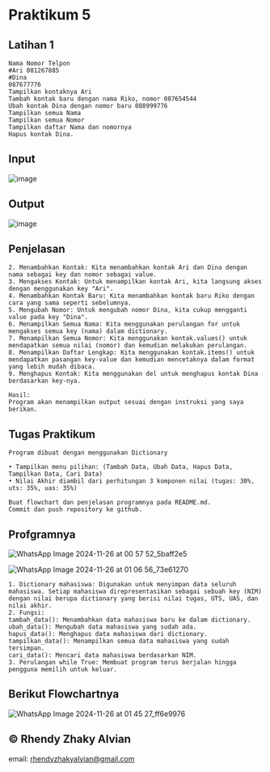 # Praktikum 5
## Latihan 1
```Buat Dictionary daftar kontak Nama sebagai key, dan nomor sebagai value
Nama Nomor Telpon
#Ari 081267885
#Dina
087677776
Tampilkan kontaknya Ari
Tambah kontak baru dengan nama Riko, nomor 087654544
Ubah kontak Dina dengan nomor baru 088999776
Tampilkan semua Nama
Tampilkan semua Nomor
Tampilkan daftar Nama dan nomornya
Hapus kontak Dina.
```

## Input
![image](https://github.com/user-attachments/assets/18a716e5-ec08-4878-ae2d-f168078ac936)

## Output
![image](https://github.com/user-attachments/assets/17669fb8-1759-4354-873c-0912c4428821)

## Penjelasan
```1. Membuat Dictionary: Kita membuat sebuah dictionary kosong bernama kontak untuk menyimpan data kontak.
2. Menambahkan Kontak: Kita menambahkan kontak Ari dan Dina dengan nama sebagai key dan nomor sebagai value.
3. Mengakses Kontak: Untuk menampilkan kontak Ari, kita langsung akses dengan menggunakan key "Ari".
4. Menambahkan Kontak Baru: Kita menambahkan kontak baru Riko dengan cara yang sama seperti sebelumnya.
5. Mengubah Nomor: Untuk mengubah nomor Dina, kita cukup mengganti value pada key "Dina".
6. Menampilkan Semua Nama: Kita menggunakan perulangan for untuk mengakses semua key (nama) dalam dictionary.
7. Menampilkan Semua Nomor: Kita menggunakan kontak.values() untuk mendapatkan semua nilai (nomor) dan kemudian melakukan perulangan.
8. Menampilkan Daftar Lengkap: Kita menggunakan kontak.items() untuk mendapatkan pasangan key-value dan kemudian mencetaknya dalam format yang lebih mudah dibaca.
9. Menghapus Kontak: Kita menggunakan del untuk menghapus kontak Dina berdasarkan key-nya.

Hasil:
Program akan menampilkan output sesuai dengan instruksi yang saya berikan.
```

## Tugas Praktikum
```Buat program sederhana yang akan menampilkan daftar nilai mahasiswa, dengan ketentuan
Program dibuat dengan menggunakan Dictionary

• Tampilkan menu pilihan: (Tambah Data, Ubah Data, Hapus Data, Tampilkan Data, Cari Data)
• Nilai Akhir diambil dari perhitungan 3 komponen nilai (tugas: 30%, uts: 35%, uas: 35%)

Buat flowchart dan penjelasan programnya pada README.md.
Commit dan push repository ke github.
```

## Profgramnya
![WhatsApp Image 2024-11-26 at 00 57 52_5baff2e5](https://github.com/user-attachments/assets/0c805be0-d7a3-4862-a6a6-05a01eae9752)

![WhatsApp Image 2024-11-26 at 01 06 56_73e61270](https://github.com/user-attachments/assets/1773fa3a-3167-4e24-ae8d-9f3827e0f22c)

```Penjelasan:
1. Dictionary mahasiswa: Digunakan untuk menyimpan data seluruh mahasiswa. Setiap mahasiswa direpresentasikan sebagai sebuah key (NIM) dengan nilai berupa dictionary yang berisi nilai tugas, UTS, UAS, dan nilai akhir.
2. Fungsi:
tambah_data(): Menambahkan data mahasiswa baru ke dalam dictionary.
ubah_data(): Mengubah data mahasiswa yang sudah ada.
hapus_data(): Menghapus data mahasiswa dari dictionary.
tampilkan_data(): Menampilkan semua data mahasiswa yang sudah tersimpan.
cari_data(): Mencari data mahasiswa berdasarkan NIM.
3. Perulangan while True: Membuat program terus berjalan hingga pengguna memilih untuk keluar.
```

## Berikut Flowchartnya
![WhatsApp Image 2024-11-26 at 01 45 27_ff6e9976](https://github.com/user-attachments/assets/7da4b89f-713e-4f34-ae85-d01beb1bf411)

## © Rhendy Zhaky Alvian
email: rhendyzhakyalvian@gmail.com
